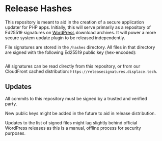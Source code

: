 # Release Hashes

This repository is meant to aid in the creation of a secure application updater for PHP apps. Initially, this will serve primarily as a repository of Ed25519 signatures on [WordPress](https://wordpress.org) download archives. It will power a more secure system update plugin to be released independently.

File signatures are stored in the `/hashes` directory. All files in that directory are signed with the following Ed25519 public key (hex-encoded):

```

```

All signatures can be read directly from this repository, or from our CloudFront cached distribution: `https://releasesignatures.displace.tech`.

## Updates

All commits to this repository must be signed by a trusted and verified party.

New public keys might be added in the future to aid in release distribution.

Updates to the list of signed files might lag slightly behind official WordPress releases as this is a manual, offline process for security purposes.